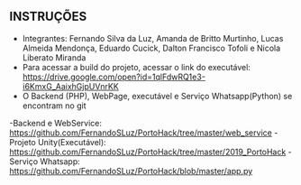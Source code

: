 ## INSTRUÇÕES

- Integrantes: Fernando Silva da Luz, Amanda de Britto Murtinho, Lucas Almeida Mendonça, Eduardo Cucick, Dalton Francisco Tofoli e Nicola Liberato Miranda
- Para acessar a build do projeto, acessar o link do executável: https://drive.google.com/open?id=1qlFdwRQ1e3-i6KmxG_AaixhGjpUVnrKK
- O Backend (PHP), WebPage, executável e Serviço Whatsapp(Python) se encontram no git

-Backend e WebService: https://github.com/FernandoSLuz/PortoHack/tree/master/web_service
-Projeto Unity(Executável): https://github.com/FernandoSLuz/PortoHack/tree/master/2019_PortoHack
-Serviço Whatsapp: https://github.com/FernandoSLuz/PortoHack/blob/master/app.py